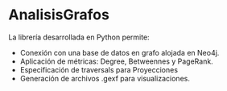 # AnalisisGrafos
La librería desarrollada en Python  permite:
- Conexión con una base de datos en grafo alojada en Neo4j.
- Aplicación de métricas: Degree, Betweennes y PageRank.
- Especificación de traversals para Proyecciones 
- Generación de archivos .gexf para visualizaciones.


